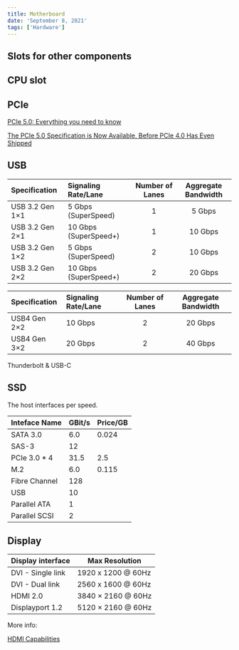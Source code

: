 ```yaml
---
title: Motherboard
date: 'September 8, 2021'
tags: ['Hardware']
---
```


## Slots for other components

## CPU slot

## PCIe

[PCIe 5.0: Everything you need to know](https://www.simms.co.uk/tech-talk/pcie-50-everything-you-need-to-know/)

[The PCIe 5.0 Specification is Now Available, Before PCIe 4.0 Has Even Shipped](https://www.extremetech.com/computing/292251-the-pcie-5-0-specification-is-now-available-before-pcie-4-0-has-even-shipped)

## USB

| Specification   | Signaling Rate/Lane   | Number of Lanes | Aggregate Bandwidth |
| :-------------- | :-------------------- | :-------------: | :-----------------: |
| USB 3.2 Gen 1×1 | 5 Gbps (SuperSpeed)   |        1        |       5 Gbps        |
| USB 3.2 Gen 2×1 | 10 Gbps (SuperSpeed+) |        1        |       10 Gbps       |
| USB 3.2 Gen 1×2 | 5 Gbps (SuperSpeed)   |        2        |       10 Gbps       |
| USB 3.2 Gen 2×2 | 10 Gbps (SuperSpeed+) |        2        |       20 Gbps       |

| Specification | Signaling Rate/Lane | Number of Lanes | Aggregate Bandwidth |
| :------------ | :------------------ | :-------------: | :-----------------: |
| USB4 Gen 2×2  | 10 Gbps             |        2        |       20 Gbps       |
| USB4 Gen 3×2  | 20 Gbps             |        2        |       40 Gbps       |

Thunderbolt & USB-C

## SSD

The host interfaces per speed.

| Inteface Name | GBit/s | Price/GB |
| ------------- | ------ | -------- |
| SATA 3.0      | 6.0    | 0.024    |
| SAS-3         | 12     |          |
| PCIe 3.0 * 4  | 31.5   | 2.5      |
| M.2           | 6.0    | 0.115    |
| Fibre Channel | 128    |          |
| USB           | 10     |          |
| Parallel ATA  | 1      |          |
| Parallel SCSI | 2      |          |

## Display

| Display interface | Max Resolution     |
| ----------------- | ------------------ |
| DVI - Single link | 1920 x 1200 @ 60Hz |
| DVI - Dual link   | 2560 x 1600 @ 60Hz |
| HDMI 2.0          | 3840 × 2160 @ 60Hz |
| Displayport 1.2   | 5120 × 2160 @ 60Hz |

More info:

[HDMI Capabilities](https://glenwing.github.io/adapters/?output=HDMI)

